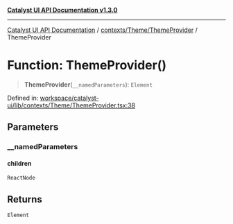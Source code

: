 [**Catalyst UI API Documentation v1.3.0**](../../../../README.md)

---

[Catalyst UI API Documentation](../../../../README.md) / [contexts/Theme/ThemeProvider](../README.md) / ThemeProvider

# Function: ThemeProvider()

> **ThemeProvider**(`__namedParameters`): `Element`

Defined in: [workspace/catalyst-ui/lib/contexts/Theme/ThemeProvider.tsx:38](https://github.com/TheBranchDriftCatalyst/catalyst-ui/blob/main/lib/contexts/Theme/ThemeProvider.tsx#L38)

## Parameters

### \_\_namedParameters

#### children

`ReactNode`

## Returns

`Element`
